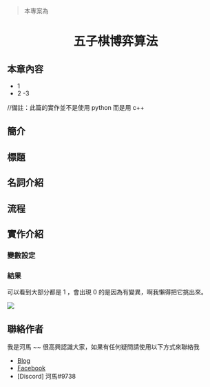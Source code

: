 > 本專案為

# <center> 五子棋博弈算法 </center>


## 本章內容

- 1
- 2
-3 

//備註：此篇的實作並不是使用 python 而是用 c++

## 簡介


## 標題


## 名詞介紹



## 流程


## 實作介紹


### 變數設定


### 結果

可以看到大部分都是 1 ，會出現 0 的是因為有變異，啊我懶得把它挑出來。

![](https://hackmd.io/_uploads/H1aYZnNR3.png)


## 聯絡作者

我是河馬 ~~ 很高興認識大家，如果有任何疑問請使用以下方式來聯絡我

- [Blog](https://hackmd.io/@HIPP0/notebook)
- [Facebook](https://www.facebook.com/profile.php?id=100008989923059)
- [Discord] 河馬#9738

